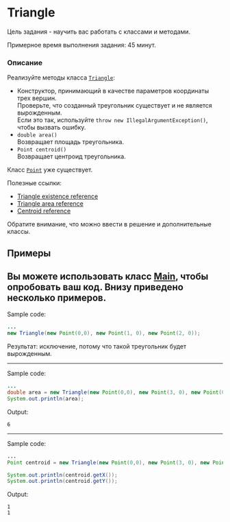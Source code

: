# Triangle

Цель задания - научить вас работать с классами и методами.

Примерное время выполнения задания: 45 минут. 

### Описание

Реализуйте методы класса  [`Triangle`](src/main/java/com/epam/training/student_Sergei_Bespalov/Triangle.java):

* Конструктор, принимающий в качестве параметров координаты трех вершин.\
  Проверьте, что созданный треугольник существует и не является вырожденным.\
  Если это так, используйте `throw new IllegalArgumentException()`, чтобы вызвать ошибку.
* `double area()`\
  Возвращает площадь треугольника.
* `Point centroid()`\
  Возвращает центроид треугольника.

Класс [`Point`](src/main/java/com/epam/training/student_Sergei_Bespalov/Point.java) уже существует. 

Полезные ссылки: 
* [Triangle existence reference](https://en.wikipedia.org/wiki/Triangle#Existence_of_a_triangle)
* [Triangle area reference](https://en.wikipedia.org/wiki/Triangle#Computing_the_area_of_a_triangle)
* [Centroid reference](https://en.wikipedia.org/wiki/Centroid)

Обратите внимание, что можно ввести в решение и дополнительные классы.
 
## Примеры
Вы можете использовать класс  [Main](src/test/java/com/epam/rd/autotasks/triangle/Main.java), чтобы опробовать ваш код. Внизу приведено несколько примеров.
---
Sample code:
```java
...
new Triangle(new Point(0,0), new Point(1, 0), new Point(2, 0));
```

Результат: исключение, потому что такой треугольник будет вырожденным.

---
Sample code:
```java
...
double area = new Triangle(new Point(0,0), new Point(3, 0), new Point(0, 4)).area();
System.out.println(area);
```

Output:

```
6
```

---
Sample code:
```java
...
Point centroid = new Triangle(new Point(0,0), new Point(3, 0), new Point(0, 3)).centroid();

System.out.println(centroid.getX());
System.out.println(centroid.getY());
```

Output:

```
1
1
```

